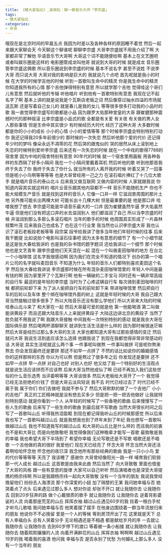 ```yaml
---
title: 《矮大紧指北》_高晓松：聊一聊音乐大师「李宗盛」
tags:
- 矮大紧指北
categories:
- 杂谈
---
```


哦现在是北京时间的早晨五点
我因为时差以及各种各样的原因睡不着觉
然后一起来跟大家聊会天
今天聊这个聊谁呢
聊聊李宗盛
大哥李宗盛就不用我介绍了啊
大家都非常了解他
华语音乐节大哥啊
大哥这个词不能随便给啊
基本上在文艺圈吧
或者叫娱乐圈是这样的
电影圈管成龙叫他哥
就说到大哥的时候
就是成龙
音乐圈管李宗盛这俩歌
所以音乐圈说到李宗盛的时候
基本不说名字
甚至不说姓
不说李大哥
而只说大哥
大哥对我的影响是巨大的
我就说几个点吧
首先呢就是我小的时候
在大学的时候学吉他的时候
听到一首歌叫生命中的精灵
你是我生命中的精灵
你知道我所有的心情
那个吉他弹得特别有意思
所以就学那个吉他
觉得哇这个哥们儿有意思
然后就听他的专辑
听他唱片
听到他有一首歌特别有意思
我现在记不起名字了啊
基本上讲的就是说我是个瓦斯店老板之词
然后像穿过抽水四溢的市场就送瓦斯
还是写着自己女儿的
就是春儿是我的女儿
等等很多很多打动我的小品时的歌
我一直觉得李宗盛写的歌都是小品
因为跟罗大佑那种堂皇的大哥
跟崔健那种震撼时代的那种摇滚
比李宗盛是小品式的歌
全都是有关爱
有关夜
有关做的男人女人那些事情
但是生命中其实很少
有时候经历大时代
经历了这种大哥
大多数时候都是你的小小的成长
小小的心情
小小的爱情等等
那个时候李宗盛会特别特别打动你
我还记得我20多年前很少的
那时候的一次失恋
然后听他那个爱的代价
还记得年少时的梦吗
像朵永远不凋零的花
然后哭的跟鬼似的
哭的居然从床上滚到地上
失恋的时候特别爱听李宗盛
后来还有一次失恋的时候
就在一个中戏的歌得7788的宿舍里
因为中戏的宿舍特别有意思
90年代的时候
就一个宿舍里用画板
用各种各样的东西隔了好多小隔间
我在一个小隔间里戴着耳机
然后听他的歌
听到他那首我终于失去了你
我终于失去了你什么
就当所有的人离开我的时候
听着又哭了一回事
但是呢小小鸟啊等等等等
也是大哥曾经用一己之力
在滚石唱片捧红了十几位大歌手
就是唱片音乐的泰山北斗
后来我又做互联网
又做内容的时候
人家就跟我说
你知道内容其实就这样的
唱片业音乐跟其他内容都不一样
音乐不能随机生产
你也不能大规模生产音乐
就是找到这样的音乐人
它像一口井一样
它滋润景周围的那片土地
另外推可能长出两棵大树
可能长出十几棵大树
但是最重要的是
他是那口井
哈喽我想了想去
李宗盛可能是华语音乐最大的一口井
因为崔健虽然牛逼
罗大佑虽然牛逼
但是他们没有把这口井的水去滋润别人
他们都滋润了自己
所以当李宗盛的时候
井滋润到那么多那么多滚石唱片
当年的歌手的时候
他周围其实形成了一片森林
枝繁叶茂
后来我自己也成名了
也在这个行业里
我当然也认识李宗盛大哥
我也认识了滚石老板段老板等等
段宗棠
段爷给我讲了很多当年他们年轻时候的往事
后来我干脆提
比如说拍个电影叫滚石往事吧
因为太多有意思的细节了
有一个小细节就是这是张大春给我讲的
也是我的杂书馆的题字题词
还给我讲过一个细节
那个时候他也是文艺青年
跟李宗盛他们天天混在一起
混在一个叫做麦田咖啡的地方
在台北一个小咖啡馆
这名字我很感动啊
因为我们在完全不知道的情况下
创办的第一个唱片公司的名字就叫麦田音乐
不知道为什么
年轻的音乐人们都特别喜欢麦田这个名字
然后张大春给我讲说
李宗盛那时候在所有混杂麦田咖啡馆里的
年轻人中间是最有钱的啊
因为家里开了个瓦斯行啊
他有一辆破的二手宝马
同时还有一辆非常高级的自行车
最逗的是年轻的李宗盛
当时为了心疼这辆自行车
每次骑到麦田咖啡的时候
都把前轮卸下来
为了派人偷把自行车的前轮卸下来
带进咖啡馆里
然后把自行车的后轮以及车体
整个绑在咖啡馆外面的树上
这就是年轻时候的大哥
我自己跟大哥当然接触过很多很多了
所以大陆音乐还没有那么学他们
所以大哥来大陆的时候
哇泰山北斗来了
和大家在一起
然后大哥最可爱的就是他
第一他能喝酒
第二叫做能讲黄段子
而且还跟大陆音乐人上来就拼黄段子
大陆这边讲北京的黄段子
当然了
胜负就不用我说了啊
我跟大哥接触
中间我有一次特别特别的感动
就是我余大哥在国际俱乐部
然后喝两杯酒聊聊天
就讲到生活生活是什么样的
因为那时候很迷茫嘛
然后大哥是经历过那么多大哥的生活
大家也都知道大哥有过那些感情的变迁
然后就问大哥
我说生活到底应该怎么选择
他跟我说了
到现在我都觉得非常非常感动的话
大哥说
其实生活呢就这么两个事
一件事呢叫做熬
一件事叫做拼
可是呢你熬来熬去
你会发现最终还是要拼
那还不如早一点拼了
不然的话比如说你的婚姻感情
你的这样那样的东西
你以为可以熬
但是熬过了很多年之后
你发现还是要拼
还不如早一点拼
早一点拼
对自己也好
对别人也好
他又给了我一个特别好的生活观点
就是说生活应该拼而不应该熬
后来大哥当然他成仙了啊
已经不再加入我们这些世俗的什么音乐选秀
当评委啊等等
大哥谈很多
然后大老板给大哥开了一个
我觉得已经无法拒绝的价钱了
但是大哥云淡风轻说
我不去
时代已经过去了
时代已经不属于我
属于你们
你们去做吧
我就不参与了
然后大哥默默的做了一个吉他厂
小小的吉他厂
真正的工匠精神就是没有想去买多少
但是把一把一把吉他做好
让我就特别特别感动
就是你看到一个人
从年轻的时候写了一些香艳的歌曲
后来慢慢写了一些人生的歌曲
后来写了一些生命的歌曲
到最后就不写歌曲
当然大哥很长时间之后写了一首歌叫山丘
听得我热泪盈眶
到现在都记得我听山丘的时候那感觉
所以后来我也写了一首歌叫越过山丘
就是我想我也到了终年未到了年纪
我也想写一首歌叫做越过山丘
我也不知道我写的越过山丘
和大哥的山丘比是什么样的
而且我的初衷也不是和大哥比
而是向他致敬吧
我觉得像我们这种晚辈才能写一首歌
最致敬是我的幸福
我也希望大哥下半场到了
希望你幸福
无论写歌还是不写歌
唱歌还是不唱歌
一个吉他做的真的很好
我爱他们
现在天已经亮了
怀念大哥
怀念当然大哥还活着啊哈哈怀念他
怀念他的夜已深
我念他所有那些经典的歌曲
我是一只小小鸟
爱的代价等等等等
天亮了
我该睡了
感谢你
大哥曾经像阳光一路一样
哺育我们软弱那一代人成长
越过山丘
这首歌是由我来此曲
然后当然了
向大哥致敬
里面也借鉴了大哥的风格
跟一些有意思的旋律
大家可以自己听听
然后演唱者也是深受大哥提携的杨宗纬啊
所以是我跟杨宗纬一起向大哥致敬
没有一个当年的朋友
我说我曾经挽留他们
纷纷去人海漂流
那个你深爱的小妞
加了隔壁的王某
我问她幸福与否
她哭着点了点头
后来遇见过那么多人
想对你说
却张不开口
就让我随你去
让我随你去
回到20岁狂奔的路
做个心戴银质的歌手
就让我随你去
让我随你去
逆着背影婆娑的人流
向着那座荒芜的山丘
挥挥衣袖
越过山丘遇见60岁的我
拄着一根白手杖才听鸟儿歌唱
我问她幸福与否
他笑着摆了摆手
在他身边围绕着一群当年流放归来的朋友
他说你不不必挽留
爱是一个人的等候
等到房顶开出了花
这里就是天下
总有人幸福白头
总有人哭着分手
无论相遇还是不相遇
都是献给岁月的序
一去就让我随你去
让我随你去
去到60岁停下的渡口
等着被一条小船接
就让我随你去
让我随你去
随着熙熙攘攘的人流
向着开满鲜花的山丘
挥挥衣袖
啊啊啊
越过山丘遇见19岁的我
喝着我的喜酒
他问我
幸福与否
是否永别了忧愁
为何婚礼上那么多人
没有一个当年的
朋友